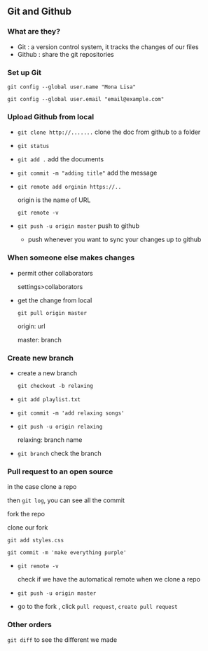 ## Git and Github
### What are they?
- Git : a version control system, it tracks the changes of our files
- Github : share the git repositories

### Set up Git

`git config --global user.name "Mona Lisa"`

`git config --global user.email "email@example.com"`

### Upload Github from local

- `git clone http://.......`      clone the doc from github to a folder

- `git status`   

- `git add .`     add the documents

- `git commit -m "adding title"`     add the message

- `git remote add orginin https://..`

  origin is the name of URL

  `git remote -v`

- `git push -u origin master`   push to github
  - push whenever you want to sync your changes up to github

### When someone else makes changes

- permit other collaborators

  settings>collaborators

- get the change from local

  `git pull origin master`

  origin: url

  master: branch

### Create new branch

- create a new branch

  `git checkout -b relaxing`

- `git add playlist.txt`

- `git commit -m 'add relaxing songs'`

- `git push -u origin relaxing`

  relaxing: branch name

- `git branch`      check the branch

### Pull request to an open source

in the case clone a repo

then `git log`, you can see all the commit

fork the repo

clone our fork

`git add styles.css`

`git commit -m 'make everything purple'`

- `git remote -v`

  check if we have the automatical remote when we clone a repo

- `git push -u origin master`
- go to the fork , click `pull request`, `create pull request`

### Other orders

`git diff`      to see the different we made
